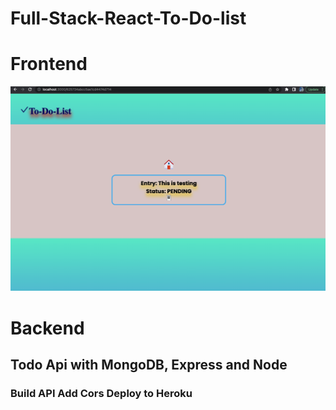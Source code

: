 # Full-Stack-React-To-Do-list

# Frontend


![To-Do-List](./assets/show.jpeg)


# Backend

## Todo Api with MongoDB, Express and Node

### Build API Add Cors Deploy to Heroku

